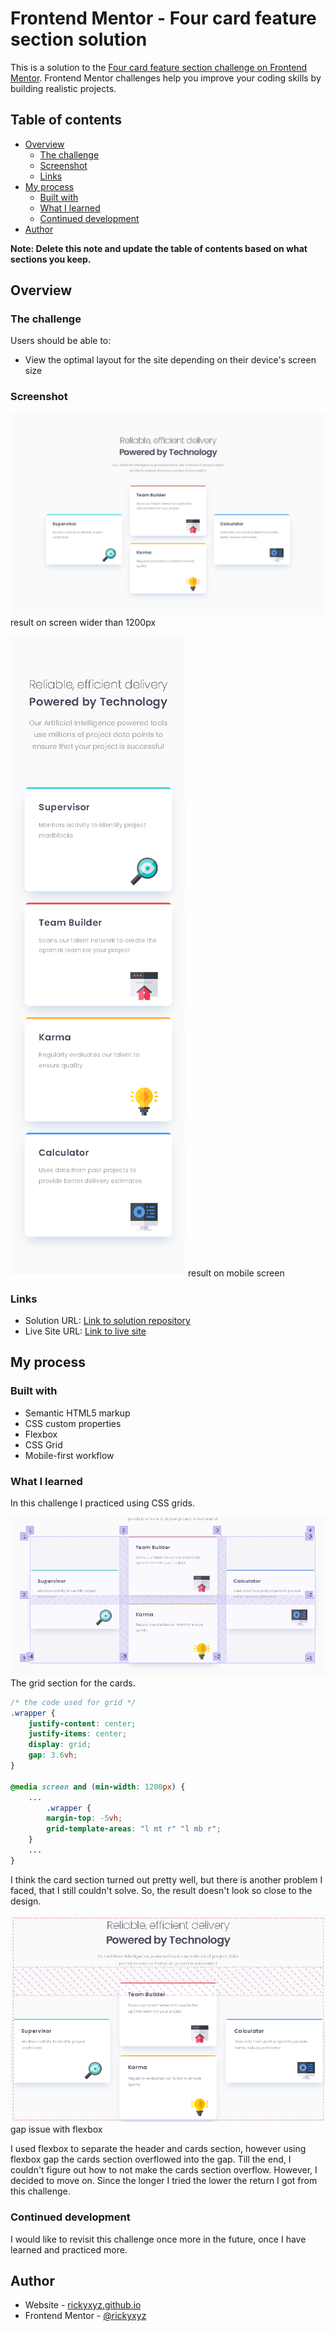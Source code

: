 # Frontend Mentor - Four card feature section solution

This is a solution to the [Four card feature section challenge on Frontend Mentor](https://www.frontendmentor.io/challenges/four-card-feature-section-weK1eFYK). Frontend Mentor challenges help you improve your coding skills by building realistic projects. 

## Table of contents

- [Overview](#overview)
  - [The challenge](#the-challenge)
  - [Screenshot](#screenshot)
  - [Links](#links)
- [My process](#my-process)
  - [Built with](#built-with)
  - [What I learned](#what-i-learned)
  - [Continued development](#continued-development)
- [Author](#author)

**Note: Delete this note and update the table of contents based on what sections you keep.**

## Overview

### The challenge

Users should be able to:

- View the optimal layout for the site depending on their device's screen size

### Screenshot

![result on desktop screen](./screenshot/four-card-feature-section-desktop.png)
result on screen wider than 1200px

![result on mobile screen](./screenshot/four-card-feature-section-mobile.png)
result on mobile screen

### Links

- Solution URL: [Link to solution repository](https://github.com/rickyxyz/frontendmentor-projects/tree/main/four-card-feature-section-master)
- Live Site URL: [Link to live site](https://rickyxyz.github.io/frontendmentor-projects/four-card-feature-section-master/index.html)

## My process

### Built with

- Semantic HTML5 markup
- CSS custom properties
- Flexbox
- CSS Grid
- Mobile-first workflow

### What I learned

In this challenge I practiced using CSS grids.

![grids](./screenshot/four-card-feature-section-grid.png)
The grid section for the cards.

```css
/* the code used for grid */
.wrapper {
    justify-content: center;
    justify-items: center;
    display: grid;
    gap: 3.6vh;
}

@media screen and (min-width: 1200px) {
    ...
        .wrapper {
        margin-top: -5vh;
        grid-template-areas: "l mt r" "l mb r";
    }
    ...
}
```

I think the card section turned out pretty well, but there is another problem I faced, that I still couldn't solve. So, the result doesn't look so close to the design. 

![flex gap problem](./screenshot/four-card-feature-section-flex-gap.png)
gap issue with flexbox

I used flexbox to separate the header and cards section, however using flexbox gap the cards section overflowed into the gap. Till the end, I couldn't figure out how to not make the cards section overflow. However, I decided to move on. Since the longer I tried the lower the return I got from this challenge.

### Continued development

I would like to revisit this challenge once more in the future, once I have learned and practiced more.

## Author

- Website - [rickyxyz.github.io](https://www.rickyxyz.github.io)
- Frontend Mentor - [@rickyxyz](https://www.frontendmentor.io/profile/rickyxyz)